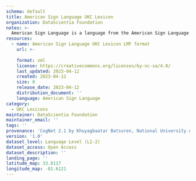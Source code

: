 ```yaml
---
schema: default
title: American Sign Language UKC Lexicon
organization: DataScientia Foundation
notes: >-
  American Sign Language is a language from the American Sign Language family, spoken in North America. The UKC Lexicon of American Sign Language is represented as a lexico-semantic network. It consists of words, word senses, synsets, as well as sense-level and synset-level relationships.
resources:
  - name: American Sign Language UKC Lexicon LMF format
    url: >-
      
    format: xml
    license: https://creativecommons.org/licenses/by-nc-sa/4.0/
    last_updated: 2023-04-12
    created: 2023-04-12
    size: 0
    release_date: 2023-04-12
    distribution_document: ''
    language: American Sign Language
category:
  - UKC Lexicons
maintainer: DataScientia Foundation
maintainer_email: ''
tags: ''
provenance: 'CogNet 2.1 by Khuyagbaatar Batsuren, National University of Mongolia (http://cognet.ukc.disi.unitn.it); Princeton WordNet 2.1 by Princeton University (https://wordnet.princeton.edu)'
version: '1.0'
dataset_level: Language Level (L1-2)
dataset_access: Open Access
dataset_description: ''
landing_page: ''
latitude_map: 33.8117
longitude_map: -81.6121
---
```

